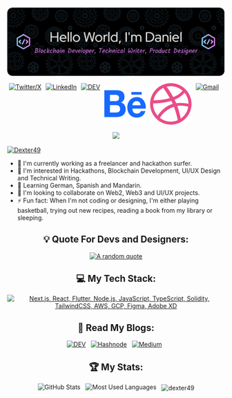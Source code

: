 <div align="center">

[![Header](assets/header1.png)](https://github.com/Dexter49)

<div style="display: flex; justify-content: center;">
  <a href="https://twitter.com/DanielTobiOnipe">
    <img src="https://skillicons.dev/icons?i=twitter" alt="Twitter/X" style="margin-right: 10px;">
  </a>
  <a href="https://www.linkedin.com/in/daniel-tobi-onipe/">
    <img src="https://skillicons.dev/icons?i=linkedin" alt="LinkedIn" style="margin-right: 10px;">
  </a>
  <a href="https://dev.to/@BigDexter">
    <img src="https://skillicons.dev/icons?i=devto" alt="DEV" style="margin-right: 10px;">
  </a>
  <a href="https://behance.net/Dexter49">
    <img src="assets/behance1.svg" alt="Behance" style="margin-right: 10px;">
  </a>
  <a href="https://dribbble.net/Dexter49">
    <img src="assets/dribbble1.svg" alt="Dribbble" style="margin-right: 10px;">
  </a>
  <a href="mailto:dexterousguru49@gmail.com?subject=Hello%20Daniel,%20From%20Github">
    <img src="https://skillicons.dev/icons?i=gmail" alt="Gmail" style="margin-right: 10px;">
  </a>
</div>

![](https://komarev.com/ghpvc/?username=Dexter49&abbreviated=true&label=Profile%20Views&color=blue&style=for-the-badge)

<p align="left"> <a href="https://github.com/ryo-ma/github-profile-trophy"><img src="https://github-profile-trophy.vercel.app/?username=Dexter49" alt="Dexter49" /></a> </p>

</div>

- 🔭 I'm currently working as a freelancer and hackathon surfer.
- 👀 I'm interested in Hackathons, Blockchain Development, UI/UX Design and Technical Writing.
- 🌱 Learning German, Spanish and Mandarin.
- 💞️ I'm looking to collaborate on Web2, Web3 and UI/UX projects.
- ⚡ Fun fact: When I'm not coding or designing, I'm either playing basketball, trying out new recipes, reading a book from my library or sleeping.

<div align="center">

## 💡 Quote For Devs and Designers:

[![A random quote](https://quotes-github-readme.vercel.app/api?type=horizontal&theme=dark)](https://github.com/piyushsuthar/github-readme-quotes)

## 💻 My Tech Stack:

[![Next.js, React, Flutter, Node.js, JavaScript, TypeScript, Solidity, TailwindCSS, AWS, GCP, Figma, Adobe XD](https://skillicons.dev/icons?i=next,react,flutter,nodejs,js,ts,solidity,tailwind,aws,gcp,figma,xd)](https://skillicons.dev)

## 📖 Read My Blogs:

<p>
    <a target="_blank"href="https://dev.to/bigdexter"><img alt="DEV" src="https://img.shields.io/badge/dev.to-0A0A0A?style=for-the-badge&logo=dev.to&logoColor=white" /></a>&nbsp;&nbsp;
    <a target="_blank"href="https://dexter.hashnode.dev/"><img alt="Hashnode" src="https://img.shields.io/badge/Hashnode-2962FF?style=for-the-badge&logo=hashnode&logoColor=white" /></a>&nbsp;&nbsp;
    <a target="_blank"href="https://medium.com/@BigDexter"><img alt="Medium" src="https://img.shields.io/badge/Medium-12100E?style=for-the-badge&logo=medium&logoColor=white" /></a>&nbsp;&nbsp;
</p>

## 🏆 My Stats:

<p>
    <img height=200 alt="GitHub Stats" src="https://github-readme-stats.vercel.app/api?username=Dexter49&show_icons=true&count_private=true&theme=dark" />&nbsp;&nbsp;
    <img height=200 alt="Most Used Languages" src="https://github-readme-stats.vercel.app/api/top-langs/?username=Dexter49&layout=compact&theme=dark" />&nbsp;&nbsp;
    <img height=200 align="center" src="https://github-readme-streak-stats.herokuapp.com/?user=Dexter49&theme=dark" alt="dexter49" />
</p>

<!--START_SECTION:Wakatime-->

<!--END_SECTION:Wakatime-->
